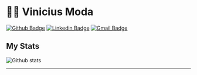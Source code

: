 # :man_technologist: Vinicius Moda

[![Github Badge](https://img.shields.io/badge/-Github-000?style=flat-square&logo=Github&logoColor=white&link=https://github.com/Viniciusmoda)](https://github.com/Viniciusmoda)
[![Linkedin Badge](https://img.shields.io/badge/-LinkedIn-blue?style=flat-square&logo=Linkedin&logoColor=white&link=www.linkedin.com/in//vinicius-moda/)](https://www.linkedin.com/in//vinicius-moda/)
[![Gmail Badge](https://img.shields.io/badge/-Gmail-c14438?style=flat-square&logo=Gmail&logoColor=white&link=mailto:vinicius.santiagomoda@gmail.com)](mailto:vinicius.santiagomoda@gmail.com)


## My Stats

![Github stats](https://github-readme-stats.vercel.app/api?username=Viniciusmoda&show_icons=true&hide_border=true)


---
